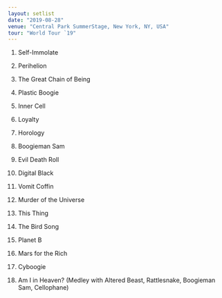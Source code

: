 ```yaml
---
layout: setlist
date: "2019-08-28"
venue: "Central Park SummerStage, New York, NY, USA"
tour: "World Tour `19"
---
```



 1. Self-Immolate

 2. Perihelion

 3. The Great Chain of Being

 4. Plastic Boogie

 5. Inner Cell

 6. Loyalty

 7. Horology

 8. Boogieman Sam

 9. Evil Death Roll

10. Digital Black

11. Vomit Coffin

12. Murder of the Universe

13. This Thing

14. The Bird Song

15. Planet B

16. Mars for the Rich

17. Cyboogie

18. Am I in Heaven?
    (Medley with Altered Beast, Rattlesnake, Boogieman Sam, Cellophane)
